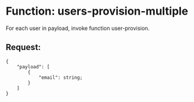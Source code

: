 # Function: users-provision-multiple

For each user in payload, invoke function user-provision.

## Request:
```
{
    "payload": [
        {
            "email": string;
        }
    ]
}
```
